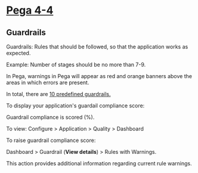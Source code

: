 # <u>Pega 4-4</u>

## Guardrails

Guardrails: Rules that should be followed, so that the application works as expected.

Example: Number of stages should be no more than 7-9.

In Pega, warnings in Pega will appear as red and orange banners above the areas in which errors are present.

In total, there are <a href="https://docs.pega.com/implementation-methodology-and-dco/ten-guardrails-success?check_logged_in=1">10 predefined guardrails.</a>

To display your application's guardail compliance score:

Guardrail compliance is scored (%).

To view: Configure > Application > Quality > Dashboard

To raise guardrail compliance score:

Dashboard > Guardrail (**View details**) > Rules with Warnings.

This action provides additional information regarding current rule warnings.
